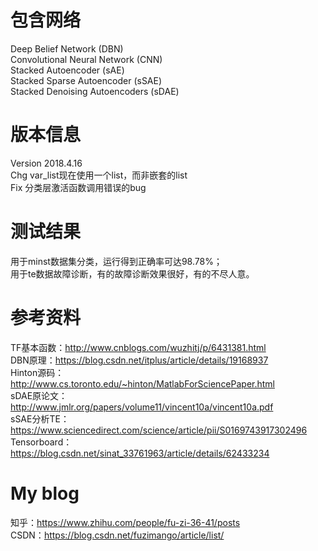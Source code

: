 # 包含网络
Deep Belief Network (DBN) <br />
Convolutional Neural Network (CNN) <br />
Stacked Autoencoder (sAE) <br />
Stacked Sparse Autoencoder (sSAE) <br />
Stacked Denoising Autoencoders (sDAE)
# 版本信息
Version 2018.4.16 <br />
Chg var_list现在使用一个list，而非嵌套的list <br />
Fix 分类层激活函数调用错误的bug
# 测试结果
用于minst数据集分类，运行得到正确率可达98.78%； <br />
用于te数据故障诊断，有的故障诊断效果很好，有的不尽人意。
# 参考资料
TF基本函数：http://www.cnblogs.com/wuzhitj/p/6431381.html <br />
DBN原理：https://blog.csdn.net/itplus/article/details/19168937 <br />
Hinton源码：http://www.cs.toronto.edu/~hinton/MatlabForSciencePaper.html <br />
sDAE原论文：http://www.jmlr.org/papers/volume11/vincent10a/vincent10a.pdf <br />
sSAE分析TE：https://www.sciencedirect.com/science/article/pii/S0169743917302496 <br />
Tensorboard：https://blog.csdn.net/sinat_33761963/article/details/62433234
# My blog
知乎：https://www.zhihu.com/people/fu-zi-36-41/posts <br />
CSDN：https://blog.csdn.net/fuzimango/article/list/
